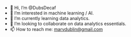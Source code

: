 - 👋 Hi, I’m @DubsDecaf
- 👀 I’m interested in machine learning / AI.
- 🌱 I’m currently learning data analytics.
- 💞️ I’m looking to collaborate on data analytics essentials.
- 📫 How to reach me: marvdublin@gmail.com

<!---
DubsDecaf/DubsDecaf is a ✨ special ✨ repository because its `README.md` (this file) appears on your GitHub profile.
You can click the Preview link to take a look at your changes.
--->
